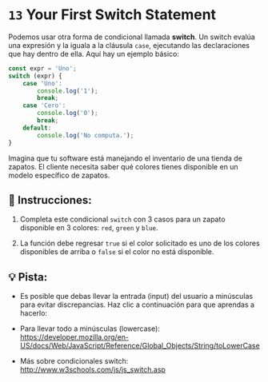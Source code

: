 # `13` Your First Switch Statement

Podemos usar otra forma de condicional llamada **switch**. Un switch evalúa una expresión y la iguala a la cláusula `case`, ejecutando las declaraciones que hay dentro de ella. Aquí hay un ejemplo básico:

```js
const expr = 'Uno';
switch (expr) {
    case 'Uno':
        console.log('1');
        break;
    case 'Cero':
        console.log('0');
        break;
    default:
        console.log('No computa.');    
}
```

Imagina que tu software está manejando el inventario de una tienda de zapatos. El cliente necesita saber qué colores tienes disponible en un modelo específico de zapatos.

## 📝 Instrucciones:

1. Completa este condicional `switch` con 3 casos para un zapato disponible en 3 colores: `red`, `green` y `blue`.

2. La función debe regresar `true` si el color solicitado es uno de los colores disponibles de arriba o `false` si el color no está disponible.

## 💡 Pista:

+ Es posible que debas llevar la entrada (input) del usuario a minúsculas para evitar discrepancias. Haz clic a continuación para que aprendas a hacerlo:

+ Para llevar todo a minúsculas (lowercase): https://developer.mozilla.org/en-US/docs/Web/JavaScript/Reference/Global_Objects/String/toLowerCase

+ Más sobre condicionales switch: http://www.w3schools.com/js/js_switch.asp

